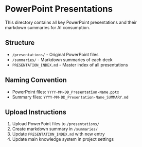 # PowerPoint Presentations

This directory contains all key PowerPoint presentations and their markdown summaries for AI consumption.

## Structure
- `/presentations/` - Original PowerPoint files
- `/summaries/` - Markdown summaries of each deck
- `PRESENTATION_INDEX.md` - Master index of all presentations

## Naming Convention
- PowerPoint files: `YYYY-MM-DD_Presentation-Name.pptx`
- Summary files: `YYYY-MM-DD_Presentation-Name_SUMMARY.md`

## Upload Instructions
1. Upload PowerPoint files to `/presentations/`
2. Create markdown summary in `/summaries/`
3. Update `PRESENTATION_INDEX.md` with new entry
4. Update main knowledge system in project settings